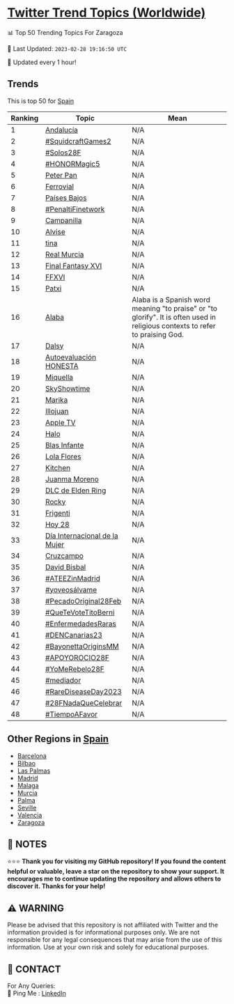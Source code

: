 [Twitter Trend Topics (Worldwide)](https://github.com/ErcinDedeoglu/Twitter-Trend-Topics)
==========


📊 Top 50 Trending Topics For Zaragoza

📆 Last Updated: `2023-02-28 19:16:50 UTC`

🔧 Updated every 1 hour!


## Trends

This is top 50 for [Spain](</Spain>)

| Ranking | Topic | Mean |
| ------- | ------------ | ------------ |
| 1 | [Andalucía](http://twitter.com/search?q=Andaluc%c3%ada) | N/A |
| 2 | [#SquidcraftGames2](http://twitter.com/search?q=%23SquidcraftGames2) | N/A |
| 3 | [#Solos28F](http://twitter.com/search?q=%23Solos28F) | N/A |
| 4 | [#HONORMagic5](http://twitter.com/search?q=%23HONORMagic5) | N/A |
| 5 | [Peter Pan](http://twitter.com/search?q=Peter+Pan) | N/A |
| 6 | [Ferrovial](http://twitter.com/search?q=Ferrovial) | N/A |
| 7 | [Países Bajos](http://twitter.com/search?q=Pa%c3%adses+Bajos) | N/A |
| 8 | [#PenaltiFinetwork](http://twitter.com/search?q=%23PenaltiFinetwork) | N/A |
| 9 | [Campanilla](http://twitter.com/search?q=Campanilla) | N/A |
| 10 | [Alvise](http://twitter.com/search?q=Alvise) | N/A |
| 11 | [tina](http://twitter.com/search?q=tina) | N/A |
| 12 | [Real Murcia](http://twitter.com/search?q=Real+Murcia) | N/A |
| 13 | [Final Fantasy XVI](http://twitter.com/search?q=Final+Fantasy+XVI) | N/A |
| 14 | [FFXVI](http://twitter.com/search?q=FFXVI) | N/A |
| 15 | [Patxi](http://twitter.com/search?q=Patxi) | N/A |
| 16 | [Alaba](http://twitter.com/search?q=Alaba) | Alaba is a Spanish word meaning "to praise" or "to glorify". It is often used in religious contexts to refer to praising God. |
| 17 | [Dalsy](http://twitter.com/search?q=Dalsy) | N/A |
| 18 | [Autoevaluación HONESTA](http://twitter.com/search?q=Autoevaluaci%c3%b3n+HONESTA) | N/A |
| 19 | [Miquella](http://twitter.com/search?q=Miquella) | N/A |
| 20 | [SkyShowtime](http://twitter.com/search?q=SkyShowtime) | N/A |
| 21 | [Marika](http://twitter.com/search?q=Marika) | N/A |
| 22 | [Illojuan](http://twitter.com/search?q=Illojuan) | N/A |
| 23 | [Apple TV](http://twitter.com/search?q=Apple+TV) | N/A |
| 24 | [Halo](http://twitter.com/search?q=Halo) | N/A |
| 25 | [Blas Infante](http://twitter.com/search?q=Blas+Infante) | N/A |
| 26 | [Lola Flores](http://twitter.com/search?q=Lola+Flores) | N/A |
| 27 | [Kitchen](http://twitter.com/search?q=Kitchen) | N/A |
| 28 | [Juanma Moreno](http://twitter.com/search?q=Juanma+Moreno) | N/A |
| 29 | [DLC de Elden Ring](http://twitter.com/search?q=DLC+de+Elden+Ring) | N/A |
| 30 | [Rocky](http://twitter.com/search?q=Rocky) | N/A |
| 31 | [Frigenti](http://twitter.com/search?q=Frigenti) | N/A |
| 32 | [Hoy 28](http://twitter.com/search?q=Hoy+28) | N/A |
| 33 | [Día Internacional de la Mujer](http://twitter.com/search?q=D%c3%ada+Internacional+de+la+Mujer) | N/A |
| 34 | [Cruzcampo](http://twitter.com/search?q=Cruzcampo) | N/A |
| 35 | [David Bisbal](http://twitter.com/search?q=David+Bisbal) | N/A |
| 36 | [#ATEEZinMadrid](http://twitter.com/search?q=%23ATEEZinMadrid) | N/A |
| 37 | [#yoveosálvame](http://twitter.com/search?q=%23yoveos%c3%a1lvame) | N/A |
| 38 | [#PecadoOriginal28Feb](http://twitter.com/search?q=%23PecadoOriginal28Feb) | N/A |
| 39 | [#QueTeVoteTitoBerni](http://twitter.com/search?q=%23QueTeVoteTitoBerni) | N/A |
| 40 | [#EnfermedadesRaras](http://twitter.com/search?q=%23EnfermedadesRaras) | N/A |
| 41 | [#DENCanarias23](http://twitter.com/search?q=%23DENCanarias23) | N/A |
| 42 | [#BayonettaOriginsMM](http://twitter.com/search?q=%23BayonettaOriginsMM) | N/A |
| 43 | [#APOYOROCIO28F](http://twitter.com/search?q=%23APOYOROCIO28F) | N/A |
| 44 | [#YoMeRebelo28F](http://twitter.com/search?q=%23YoMeRebelo28F) | N/A |
| 45 | [#mediador](http://twitter.com/search?q=%23mediador) | N/A |
| 46 | [#RareDiseaseDay2023](http://twitter.com/search?q=%23RareDiseaseDay2023) | N/A |
| 47 | [#28FNadaQueCelebrar](http://twitter.com/search?q=%2328FNadaQueCelebrar) | N/A |
| 48 | [#TiempoAFavor](http://twitter.com/search?q=%23TiempoAFavor) | N/A |



## Other Regions in [Spain](</Spain>)

* [Barcelona](</Spain/Barcelona.md>)
* [Bilbao](</Spain/Bilbao.md>)
* [Las Palmas](</Spain/Las Palmas.md>)
* [Madrid](</Spain/Madrid.md>)
* [Malaga](</Spain/Malaga.md>)
* [Murcia](</Spain/Murcia.md>)
* [Palma](</Spain/Palma.md>)
* [Seville](</Spain/Seville.md>)
* [Valencia](</Spain/Valencia.md>)
* [Zaragoza](</Spain/Zaragoza.md>)



## 📝 NOTES

⭐⭐⭐ **Thank you for visiting my GitHub repository! If you found the content helpful or valuable, leave a star on the repository to show your support. It encourages me to continue updating the repository and allows others to discover it. Thanks for your help!**


## ⚠️ WARNING

Please be advised that this repository is not affiliated with Twitter and the information provided is for informational purposes only. We are not responsible for any legal consequences that may arise from the use of this information. Use at your own risk and solely for educational purposes.


## 📨 CONTACT

 For Any Queries:  
            🏓 Ping Me : [LinkedIn](https://www.linkedin.com/in/ercindedeoglu/)
